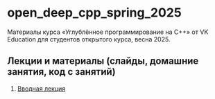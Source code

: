 # open_deep_cpp_spring_2025
Материалы курса «Углублённое программирование на C++» от VK Education для студентов открытого курса, весна 2025.

## Лекции и материалы (слайды, домашние занятия, код с занятий)
01. [Вводная лекция](lesson-00)
